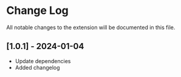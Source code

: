 # Change Log

All notable changes to the extension will be documented in this file.

## [1.0.1] - 2024-01-04

- Update dependencies
- Added changelog

